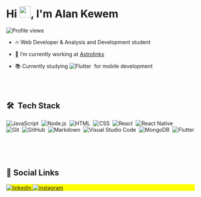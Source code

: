 <h1 align="left">Hi <img src="https://raw.githubusercontent.com/kaueMarques/kaueMarques/master/hi.gif" width="30px">, I'm Alan Kewem</h1>
<p align="left"> <img src="https://komarev.com/ghpvc/?username=kewem&color=green" alt="Profile views" /> </p>

- 🔥 Web Developer & Analysis and Development student

- 🔭 I’m currently working at [Astrolinks](https://www.astrolinks.com.br/)

- 📚 Currently studying ![Flutter](https://img.shields.io/badge/-Flutter-05122A?style=flat&logo=flutter)&nbsp; for mobile development


<br><br>

## 🛠 &nbsp;Tech Stack

![JavaScript](https://img.shields.io/badge/-JavaScript-05122A?style=flat&logo=javascript)&nbsp;
![Node.js](https://img.shields.io/badge/-Node.js-05122A?style=flat&logo=node.js)&nbsp;
![HTML](https://img.shields.io/badge/-HTML-05122A?style=flat&logo=HTML5)&nbsp;
![CSS](https://img.shields.io/badge/-CSS-05122A?style=flat&logo=CSS3&logoColor=1572B6)&nbsp;
![React](https://img.shields.io/badge/-React-05122A?style=flat&logo=react)&nbsp;
![React Native](https://img.shields.io/badge/-React%20Native-05122A?style=flat&logo=react)&nbsp;
<br>
![Git](https://img.shields.io/badge/-Git-05122A?style=flat&logo=git)&nbsp;
![GitHub](https://img.shields.io/badge/-GitHub-05122A?style=flat&logo=github)&nbsp;
![Markdown](https://img.shields.io/badge/-Markdown-05122A?style=flat&logo=markdown)&nbsp;
![Visual Studio Code](https://img.shields.io/badge/-Visual%20Studio%20Code-05122A?style=flat&logo=visual-studio-code&logoColor=007ACC)&nbsp;
![MongoDB](https://img.shields.io/badge/-MongoDB-05122A?style=flat&logo=mongodb)&nbsp;
![Flutter](https://img.shields.io/badge/-Flutter-05122A?style=flat&logo=flutter)&nbsp;

<br><br>

## 🔗&nbsp;Social Links

<p align="left" style="background:yellow">
<a href="https://www.linkedin.com/in/kewem/" target="_blank">
  <img align="center" src="https://img.shields.io/badge/-kewem-05122A?style=flat&logo=linkedin" alt="linkedin"/>
</a>
<a href="https://www.instagram.com/kewem_cg/" target="_blank">
 <img align="center" src="https://img.shields.io/badge/-kewem_cg-05122A?style=flat&logo=instagram" alt="instagram"/>
</a>
</p>
